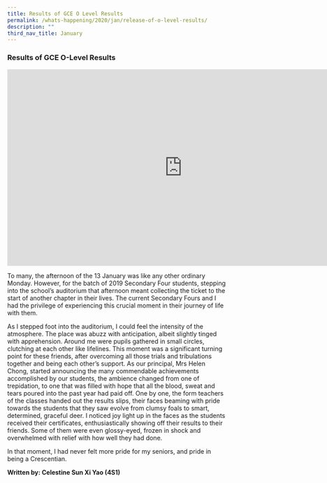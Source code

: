 ```yaml
---
title: Results of GCE O Level Results
permalink: /whats-happening/2020/jan/release-of-o-level-results/
description: ""
third_nav_title: January
---
```

### **Results of GCE O-Level Results**

<iframe allowfullscreen="true" height="450" width="800" frameborder="0" src="https://docs.google.com/presentation/d/e/2PACX-1vTFYctsLughTgap7gf8lH_h-bOJzj5PUUMRiFca_mZwqXj3KpsyWFaXxXCt70ljggSNjDDrR4C45RrK/embed?start=false&amp;loop=false&amp;delayms=3000"></iframe>

To many, the afternoon of the 13 January was like any other ordinary Monday. However, for the batch of 2019 Secondary Four students, stepping into the school’s auditorium that afternoon meant collecting the ticket to the start of another chapter in their lives. The current Secondary Fours and I had the privilege of experiencing this crucial moment in their journey of life with them.&nbsp;&nbsp;

As I stepped foot into the auditorium, I could feel the intensity of the atmosphere. The place was abuzz with anticipation, albeit slightly tinged with apprehension. Around me were pupils gathered in small circles, clutching at each other like lifelines. This moment was a significant turning point for these friends, after overcoming all those trials and tribulations together and being each other’s support. As our principal, Mrs Helen Chong, started announcing the many commendable achievements accomplished by our students, the ambience changed from one of trepidation, to one that was filled with hope that all the blood, sweat and tears poured into the past year had paid off. One by one, the form teachers of the classes handed out the results slips, their faces beaming with pride towards the students that they saw evolve from clumsy foals to smart, determined, graceful deer. I noticed joy light up in the faces as the students received their certificates, enthusiastically showing off their results to their friends. Some of them were even glossy-eyed, frozen in shock and overwhelmed with relief with how well they had done.&nbsp;

In that moment, I had never felt more pride for my seniors, and pride in being a Crescentian.&nbsp;

**Written by: Celestine Sun Xi Yao (4S1)**